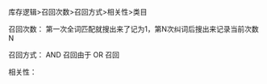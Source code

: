 
库存逻辑>召回次数>召回方式>相关性>类目

召回次数：
  第一次全词匹配就搜出来了记为1，第N次纠词后搜出来记录当前次数N
  
召回方式：
  AND 召回由于 OR 召回
  
相关性：



  
